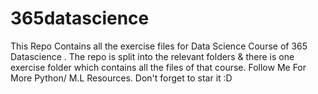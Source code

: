# 365datascience
This Repo Contains all the exercise files for Data Science Course of 365 Datascience . The repo is split into the relevant folders & there is one exercise folder which contains all the files of that course. Follow Me For More Python/ M.L Resources. Don't forget to star it :D
